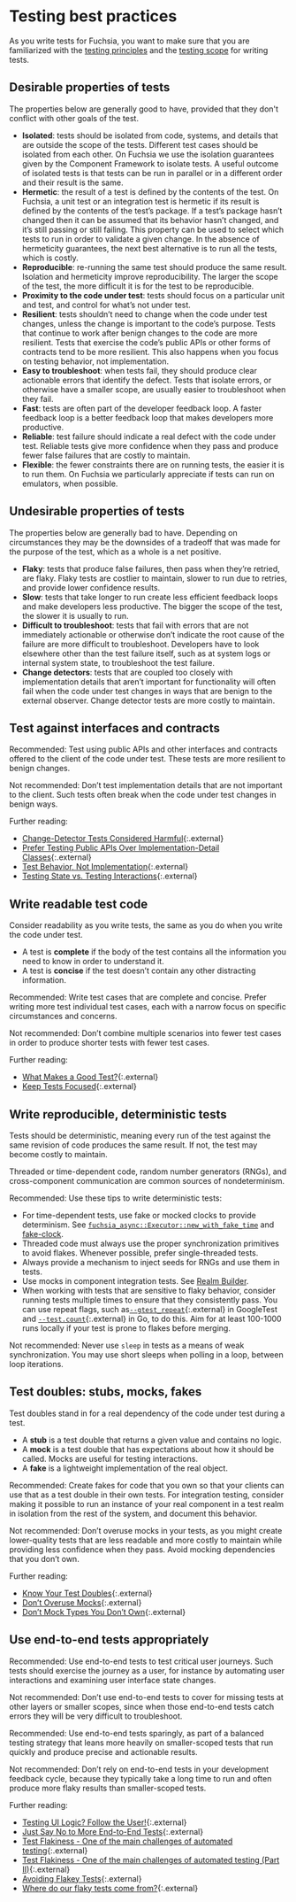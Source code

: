 # Testing best practices

As you write tests for Fuchsia, you want to make sure that you are familiarized
with the [testing principles][testing-principles] and the
[testing scope][test-scope] for writing tests.

## Desirable properties of tests

The properties below are generally good to have, provided that they don't
conflict with other goals of the test.

- **Isolated**: tests should be isolated from code, systems, and details that
  are outside the scope of the tests. Different test cases should be isolated
  from each other. On Fuchsia we use the isolation guarantees given by the
  Component Framework to isolate tests. A useful outcome of isolated tests is
  that tests can be run in parallel or in a different order and their result is
  the same.
- **Hermetic**: the result of a test is defined by the contents of the test. On
  Fuchsia, a unit test or an integration test is hermetic if its result is
  defined by the contents of the test’s package. If a test’s package hasn’t
  changed then it can be assumed that its behavior hasn’t changed, and it’s
  still passing or still failing. This property can be used to select which
  tests to run in order to validate a given change. In the absence of
  hermeticity guarantees, the next best alternative is to run all the tests,
  which is costly.
- **Reproducible**: re-running the same test should produce the same result.
  Isolation and hermeticity improve reproducibility. The larger the scope of the
  test, the more difficult it is for the test to be reproducible.
- **Proximity to the code under test**: tests should focus on a particular unit
  and test, and control for what’s not under test.
- **Resilient**: tests shouldn’t need to change when the code under test
  changes, unless the change is important to the code’s purpose. Tests that
  continue to work after benign changes to the code are more resilient. Tests
  that exercise the code’s public APIs or other forms of contracts tend to be
  more resilient. This also happens when you focus on testing behavior, not
  implementation.
- **Easy to troubleshoot**: when tests fail, they should produce clear
  actionable errors that identify the defect. Tests that isolate errors, or
  otherwise have a smaller scope, are usually easier to troubleshoot when they
  fail.
- **Fast**: tests are often part of the developer feedback loop. A faster
  feedback loop is a better feedback loop that makes developers more productive.
- **Reliable**: test failure should indicate a real defect with the code under
  test. Reliable tests give more confidence when they pass and produce fewer
  false failures that are costly to maintain.
- **Flexible**: the fewer constraints there are on running tests, the easier it
  is to run them. On Fuchsia we particularly appreciate if tests can run on
  emulators, when possible.

## Undesirable properties of tests

The properties below are generally bad to have. Depending on circumstances they
may be the downsides of a tradeoff that was made for the purpose of the test,
which as a whole is a net positive.

- **Flaky**: tests that produce false failures, then pass when they’re retried,
  are flaky. Flaky tests are costlier to maintain, slower to run due to retries,
  and provide lower confidence results.
- **Slow**: tests that take longer to run create less efficient feedback loops
  and make developers less productive. The bigger the scope of the test, the
  slower it is usually to run.
- **Difficult to troubleshoot**: tests that fail with errors that are not
  immediately actionable or otherwise don’t indicate the root cause of the
  failure are more difficult to troubleshoot. Developers have to look elsewhere
  other than the test failure itself, such as at system logs or internal system
  state, to troubleshoot the test failure.
- **Change detectors**: tests that are coupled too closely with implementation
  details that aren’t important for functionality will often fail when the code
  under test changes in ways that are benign to the external observer. Change
  detector tests are more costly to maintain.

## Test against interfaces and contracts

<span class="compare-better">Recommended</span>: Test using public APIs and
other interfaces and contracts offered to the client of the code under test.
These tests are more resilient to benign changes.

<span class="compare-worse">Not recommended</span>: Don’t test implementation
details that are not important to the client. Such tests often break when the
code under test changes in benign ways.

Further reading:

- [Change-Detector Tests Considered Harmful](https://testing.googleblog.com/2015/01/testing-on-toilet-change-detector-tests.html){:.external}
- [Prefer Testing Public APIs Over Implementation-Detail Classes](https://testing.googleblog.com/2015/01/testing-on-toilet-prefer-testing-public.html){:.external}
- [Test Behavior, Not Implementation](https://testing.googleblog.com/2013/08/testing-on-toilet-test-behavior-not.html){:.external}
- [Testing State vs. Testing Interactions](https://testing.googleblog.com/2013/03/testing-on-toilet-testing-state-vs.html){:.external}

## Write readable test code

Consider readability as you write tests, the same as you do when you write the
code under test.

- A test is **complete** if the body of the test contains all the information
  you need to know in order to understand it.
- A test is **concise** if the test doesn’t contain any other distracting
  information.

<span class="compare-better">Recommended</span>: Write test cases that are
complete and concise. Prefer writing more test individual test cases, each with
a narrow focus on specific circumstances and concerns.

<span class="compare-worse">Not recommended</span>: Don’t combine multiple
scenarios into fewer test cases in order to produce shorter tests with fewer
test cases.

Further reading:

- [What Makes a Good Test?](https://testing.googleblog.com/2014/03/testing-on-toilet-what-makes-good-test.html){:.external}
- [Keep Tests Focused](https://testing.googleblog.com/2018/06/testing-on-toilet-keep-tests-focused.html){:.external}

## Write reproducible, deterministic tests

Tests should be deterministic, meaning every run of the test against the same
revision of code produces the same result. If not, the test may become costly
to maintain.

Threaded or time-dependent code, random number generators (RNGs), and
cross-component communication are common sources of nondeterminism.

<span class="compare-better">Recommended</span>: Use these tips to write
deterministic tests:

- For time-dependent tests, use fake or mocked clocks to provide
    determinism. See [`fuchsia_async::Executor::new_with_fake_time`] and
    [fake-clock].
- Threaded code must always use the proper synchronization primitives to
    avoid flakes. Whenever possible, prefer single-threaded tests.
- Always provide a mechanism to inject seeds for RNGs and use them in
    tests.
- Use mocks in component integration tests. See [Realm Builder][realm-builder].
- When working with tests that are sensitive to flaky behavior,
    consider running tests multiple times to ensure that they consistently pass.
    You can use repeat flags, such as[`--gtest_repeat`][gtest_test_flags]{:.external}
    in GoogleTest and [`--test.count`][go_test_flags]{:.external} in Go, to do this.
    Aim for at least 100-1000 runs locally if your test is prone to flakes before
    merging.

<span class="compare-worse">Not recommended</span>: Never use `sleep` in tests
as a means of weak synchronization. You may use short sleeps when polling in a
loop, between loop iterations.

## Test doubles: stubs, mocks, fakes

Test doubles stand in for a real dependency of the code under test during a
test.

- A **stub** is a test double that returns a given value and contains no logic.
- A **mock** is a test double that has expectations about how it should be
  called. Mocks are useful for testing interactions.
- A **fake** is a lightweight implementation of the real object.

<span class="compare-better">Recommended</span>: Create fakes for code that you
own so that your clients can use that as a test double in their own tests. For
integration testing, consider making it possible to run an instance of your real
component in a test realm in isolation from the rest of the system, and document
this behavior.

<span class="compare-worse">Not recommended</span>: Don’t overuse mocks in your
tests, as you might create lower-quality tests that are less readable and more
costly to maintain while providing less confidence when they pass. Avoid mocking
dependencies that you don’t own.

Further reading:

- [Know Your Test Doubles](https://testing.googleblog.com/2013/07/testing-on-toilet-know-your-test-doubles.html){:.external}
- [Don’t Overuse Mocks](https://testing.googleblog.com/2013/05/testing-on-toilet-dont-overuse-mocks.html){:.external}
- [Don’t Mock Types You Don’t Own](https://testing.googleblog.com/2020/07/testing-on-toilet-dont-mock-types-you.html){:.external}

## Use end-to-end tests appropriately

<span class="compare-better">Recommended</span>: Use end-to-end tests to test
critical user journeys. Such tests should exercise the journey as a user, for
instance by automating user interactions and examining user interface state
changes.

<span class="compare-worse">Not recommended</span>: Don’t use end-to-end tests
to cover for missing tests at other layers or smaller scopes, since when those
end-to-end tests catch errors they will be very difficult to troubleshoot.

<span class="compare-better">Recommended</span>: Use end-to-end tests sparingly,
as part of a balanced testing strategy that leans more heavily on smaller-scoped
tests that run quickly and produce precise and actionable results.

<span class="compare-worse">Not recommended</span>: Don’t rely on end-to-end
tests in your development feedback cycle, because they typically take a long
time to run and often produce more flaky results than smaller-scoped tests.

Further reading:

- [Testing UI Logic? Follow the User!](https://testing.googleblog.com/2020/10/testing-on-toilet-testing-ui-logic.html){:.external}
- [Just Say No to More End-to-End Tests](https://testing.googleblog.com/2015/04/just-say-no-to-more-end-to-end-tests.html){:.external}
- [Test Flakiness - One of the main challenges of automated testing](https://testing.googleblog.com/2020/12/test-flakiness-one-of-main-challenges.html){:.external}
- [Test Flakiness - One of the main challenges of automated testing (Part II)](https://testing.googleblog.com/2021/03/test-flakiness-one-of-main-challenges.html){:.external}
- [Avoiding Flakey Tests](https://testing.googleblog.com/2008/04/tott-avoiding-flakey-tests.html){:.external}
- [Where do our flaky tests come from?](https://testing.googleblog.com/2017/04/where-do-our-flaky-tests-come-from.html){:.external}

[test-scope]: /docs/contribute/testing/scope.md
[testing-principles]: /docs/contribute/testing/principles.md
[realm-builder]: /docs/development/testing/components/realm_builder.md
[`fuchsia_async::Executor::new_with_fake_time`]: https://fuchsia.googlesource.com/fuchsia/+/a874276/src/lib/fuchsia-async/src/executor.rs#345
[fake-clock]: https://fuchsia.googlesource.com/fuchsia/+/a874276/src/lib/fake-clock
[go_test_flags]: https://golang.org/cmd/go/#hdr-Testing_flags
[gtest_test_flags]: https://github.com/google/googletest/blob/main/docs/advanced.md#repeating-the-tests
